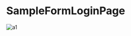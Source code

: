 # SampleFormLoginPage
![a1](https://user-images.githubusercontent.com/44605674/228260105-072dd9c1-d479-4e76-aa14-8eec015eaf19.jpg)
